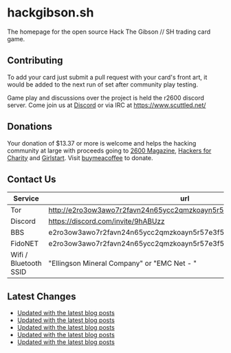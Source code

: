 # hackgibson.sh
The homepage for the open source Hack The Gibson // SH trading card game.


## Contributing

To add your card just submit a pull request with your card's front art, it would be added to the next run of set after community play testing.

Game play and discussions over the project is held the r2600 discord server. Come join us at [Discord](https://discord.com/invite/9hABUzz) or via IRC at https://www.scuttled.net/


## Donations

Your donation of $13.37 or more is welcome and helps the hacking community at large with proceeds going to [2600 Magazine](https://2600.com/), [Hackers for Charity](https://hackersforcharity.org) and [Girlstart](https://girlstart.org).  Visit [buymeacoffee](https://www.buymeacoffee.com/hackgibson.sh) to donate.


## Contact Us

Service | url
-|-
Tor | http://e2ro3ow3awo7r2favn24n65ycc2qmzkoayn5r57e3f56nvjwdcgg32ad.onion
Discord | https://discord.com/invite/9hABUzz
BBS | e2ro3ow3awo7r2favn24n65ycc2qmzkoayn5r57e3f56nvjwdcgg32ad.onion:23
FidoNET | e2ro3ow3awo7r2favn24n65ycc2qmzkoayn5r57e3f56nvjwdcgg32ad.onion:24554
Wifi / Bluetooth SSID | "Ellingson Mineral Company" or "EMC Net - <fidonet address>"

## Latest Changes
<!-- BLOG-POST-LIST:START -->
- [Updated with the latest blog posts](https://github.com/DFW2600/hackgibson.sh/commit/685c9728722d10bf57f0fdb39e1a8249e22f1336)
- [Updated with the latest blog posts](https://github.com/DFW2600/hackgibson.sh/commit/eea8696705e2d98a6e1652c0b8b759f9d6d0f70d)
- [Updated with the latest blog posts](https://github.com/DFW2600/hackgibson.sh/commit/6eb6a92857abb5af47d690ab239170fa21faf0f9)
- [Updated with the latest blog posts](https://github.com/DFW2600/hackgibson.sh/commit/34b736330ae009f751bbf17fe28b274723951c1a)
- [Updated with the latest blog posts](https://github.com/DFW2600/hackgibson.sh/commit/5fe5b2aae8fc133e89f1b400165ba67708a59672)
<!-- BLOG-POST-LIST:END -->
